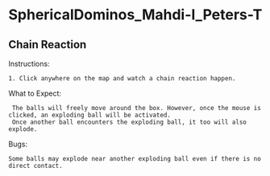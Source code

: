 # SphericalDominos_Mahdi-I_Peters-T


## Chain Reaction

Instructions:

	1. Click anywhere on the map and watch a chain reaction happen.

What to Expect:

     The balls will freely move around the box. However, once the mouse is clicked, an exploding ball will be activated.
     Once another ball encounters the exploding ball, it too will also explode.

Bugs:

	Some balls may explode near another exploding ball even if there is no direct contact. 